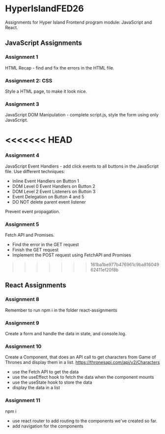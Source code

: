 # HyperIslandFED26

Assignments for Hyper Island Frontend program module: JavaScript and React.

## JavaScript Assignments

### Assignment 1

HTML Recap - find and fix the errors in the HTML file.

### Assignment 2: CSS

Style a HTML page, to make it look nice.

### Assignment 3

JavaScript DOM Manipulation - complete script.js, style the form using only JavaScript.

<<<<<<< HEAD
=======
### Assignment 4

JavaScript Event Handlers - add click events to all buttons in the JavaScript file. Use different techniques:

- Inline Event Handlers on Button 1
- DOM Level 0 Event Handlers on Button 2
- DOM Level 2 Event Listeners on Button 3
- Event Delegation on Button 4 and 5
- DO NOT delete parent event listener

Prevent event propagation.

### Assignment 5

Fetch API and Promises.

- Find the error in the GET request
- Finish the GET request
- Implement the POST request using FetchAPI and Promises

>>>>>>> 161ba1be977b476961c9ba81604962411ef20f8b
## React Assignments

### Assignment 8

Remember to run npm i in the folder react-assignments

### Assignment 9

Create a form and handle the data in state, and console.log.

### Assignment 10

Create a Component, that does an API call to get characters from Game of Thrones and display them in a list. https://thronesapi.com/api/v2/Characters

- use the Fetch API to get the data
- use the useEffect hook to fetch the data when the component mounts
- use the useState hook to store the data
- display the data in a list

### Assignment 11

npm i

- use react router to add routing to the components we've created so far.
- add navigation for the components